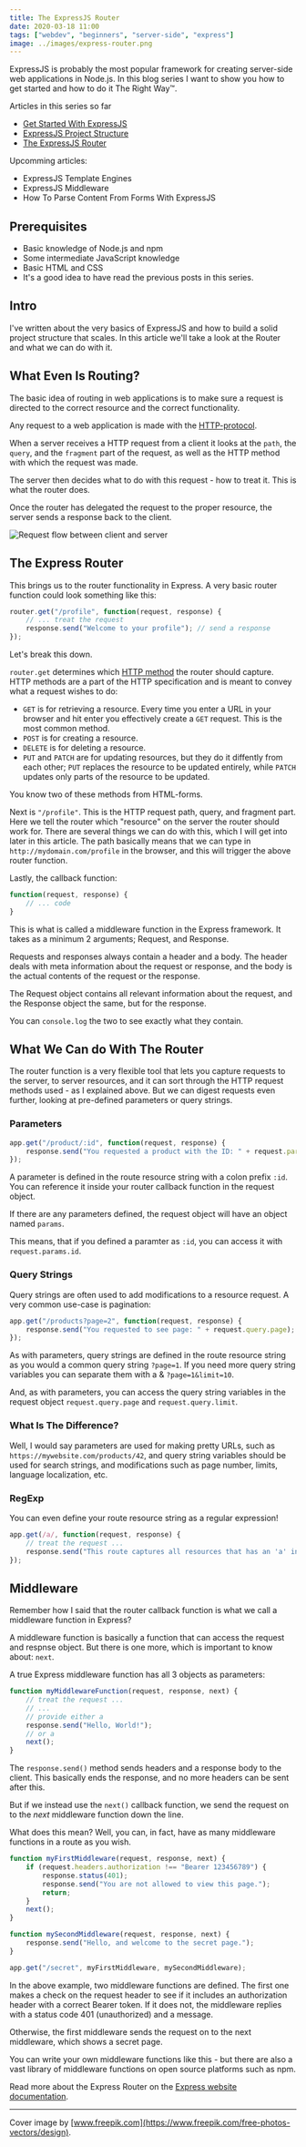 ```yaml
---
title: The ExpressJS Router
date: 2020-03-18 11:00
tags: ["webdev", "beginners", "server-side", "express"]
image: ../images/express-router.png
---
```

ExpressJS is probably the most popular framework for creating server-side web applications in Node.js.
In this blog series I want to show you how to get started and how to do it The Right Way&trade;.

Articles in this series so far

* [Get Started With ExpressJS](https://www.brianemilius.com/get-started-with-expressjs/)
* [ExpressJS Project Structure](https://www.brianemilius.com/expressjs-structure/)
* [The ExpressJS Router]()

Upcomming articles:

* ExpressJS Template Engines
* ExpressJS Middleware
* How To Parse Content From Forms With ExpressJS

## Prerequisites

* Basic knowledge of Node.js and npm
* Some intermediate JavaScript knowledge
* Basic HTML and CSS
* It's a good idea to have read the previous posts in this series.

## Intro

I've written about the very basics of ExpressJS and how to build a solid project structure that scales. In this article we'll take a look at the Router and what we can do with it.

## What Even Is Routing?

The basic idea of routing in web applications is to make sure a request is directed to the correct resource and the correct functionality.

Any request to a web application is made with the [HTTP-protocol](https://en.wikipedia.org/wiki/Hypertext_Transfer_Protocol).

When a server receives a HTTP request from a client it looks at the `path`, the `query`, and the `fragment` part of the request, as well as the HTTP method with which the request was made.

The server then decides what to do with this request - how to treat it. This is what the router does.

Once the router has delegated the request to the proper resource, the server sends a response back to the client.

![Request flow between client and server](../images/express-fig3.png)

## The Express Router

This brings us to the router functionality in Express. A very basic router function could look something like this:

```javascript
router.get("/profile", function(request, response) {
	// ... treat the request
	response.send("Welcome to your profile"); // send a response
});
```

Let's break this down.

`router.get` determines which [HTTP method](https://developer.mozilla.org/en-US/docs/Web/HTTP/Methods) the router should capture. HTTP methods are a part of the HTTP specification and is meant to convey what a request wishes to do:

* `GET` is for retrieving a resource. Every time you enter a URL in your browser and hit enter you effectively create a `GET` request. This is the most common method.
* `POST` is for creating a resource.
* `DELETE` is for deleting a resource.
* `PUT` and `PATCH` are for updating resources, but they do it diffently from each other; `PUT` replaces the resource to be updated entirely, while `PATCH` updates only parts of the resource to be updated.

You know two of these methods from HTML-forms.

Next is `"/profile"`. This is the HTTP request path, query, and fragment part. Here we tell the router which "resource" on the server the router should work for. There are several things we can do with this, which I will get into later in this article. The path basically means that we can type in `http://mydomain.com/profile` in the browser, and this will trigger the above router function.

Lastly, the callback function:

```javascript
function(request, response) {
	// ... code
}
```

This is what is called a middleware function in the Express framework. It takes as a minimum 2 arguments; Request, and Response.

Requests and responses always contain a header and a body. The header deals with meta information about the request or response, and the body is the actual contents of the request or the response.

The Request object contains all relevant information about the request, and the Response object the same, but for the response.

You can `console.log` the two to see exactly what they contain.

## What We Can do With The Router

The router function is a very flexible tool that lets you capture requests to the server, to server resources, and it can sort through the HTTP request methods used - as I explained above. But we can digest requests even further, looking at pre-defined parameters or query strings.

### Parameters

```javascript
app.get("/product/:id", function(request, response) {
	response.send("You requested a product with the ID: " + request.params.id);
});
```

A parameter is defined in the route resource string with a colon prefix `:id`. You can reference it inside your router callback function in the request object.

If there are any parameters defined, the request object will have an object named `params`.

This means, that if you defined a paramter as `:id`, you can access it with `request.params.id`.

### Query Strings

Query strings are often used to add modifications to a resource request. A very common use-case is pagination:

```javascript
app.get("/products?page=2", function(request, response) {
	response.send("You requested to see page: " + request.query.page);
});
```

As with parameters, query strings are defined in the route resource string as you would a common query string `?page=1`. If you need more query string variables you can separate them with a & `?page=1&limit=10`.

And, as with parameters, you can access the query string variables in the request object `request.query.page` and `request.query.limit`.

### What Is The Difference?

Well, I would say parameters are used for making pretty URLs, such as `https://mywebsite.com/products/42`, and query string variables should be used for search strings, and modifications such as page number, limits, language localization, etc.

### RegExp

You can even define your route resource string as a regular expression!

```javascript
app.get(/a/, function(request, response) {
	// treat the request ...
	response.send("This route captures all resources that has an 'a' in it.");
});
```

## Middleware

Remember how I said that the router callback function is what we call a middleware function in Express?

A middleware function is basically a function that can access the request and respnse object. But there is one more, which is important to know about: `next`.

A true Express middleware function has all 3 objects as parameters:

```javascript
function myMiddlewareFunction(request, response, next) {
	// treat the request ...
	// ...
	// provide either a
	response.send("Hello, World!");
	// or a 
	next();
}
```

The `response.send()` method sends headers and a response body to the client. This basically ends the response, and no more headers can be sent after this.

But if we instead use the `next()` callback function, we send the request on to the _next_ middleware function down the line.

What does this mean? Well, you can, in fact, have as many middleware functions in a route as you wish.

```javascript
function myFirstMiddleware(request, response, next) {
	if (request.headers.authorization !== "Bearer 123456789") {
		response.status(401);
		response.send("You are not allowed to view this page.");
		return;
	}
	next();
}

function mySecondMiddleware(request, response, next) {
	response.send("Hello, and welcome to the secret page.");
}

app.get("/secret", myFirstMiddleware, mySecondMiddleware);
```

In the above example, two middleware functions are defined. The first one makes a check on the request header to see if it includes an authorization header with a correct Bearer token. If it does not, the middleware replies with a status code 401 (unauthorized) and a message.

Otherwise, the first middleware sends the request on to the next middleware, which shows a secret page.

You can write your own middleware functions like this - but there are also a vast library of middleware functions on open source platforms such as npm.

Read more about the Express Router on the [Express website documentation](https://expressjs.com/en/guide/routing.html).

---

Cover image by [www.freepik.com](https://www.freepik.com/free-photos-vectors/design).